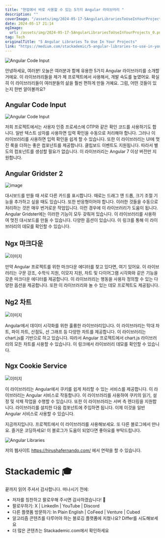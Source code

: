 ```yaml
---
title: "현업에서 바로 사용할 수 있는 5가지 Angular 라이브러리 "
description: ""
coverImage: "/assets/img/2024-05-17-5AngularLibrariesToUseInYourProjects_0.png"
date: 2024-05-17 21:14
ogImage: 
  url: /assets/img/2024-05-17-5AngularLibrariesToUseInYourProjects_0.png
tag: Tech
originalTitle: "5 Angular Libraries To Use In Your Projects"
link: "https://medium.com/stackademic/5-angular-libraries-to-use-in-your-projects-173561b6a729"
---
```




![Angular Code Input](/assets/img/2024-05-17-5AngularLibrariesToUseInYourProjects_0.png)

안녕하세요, 여러분! 오늘은 여러분과 함께 유용한 5가지 Angular 라이브러리를 소개할 거에요. 이 라이브러리들을 제가 제 프로젝트에서 사용해서, 개발 속도를 높였어요. 확실히 이 라이브러리들이 여러분들의 삶을 훨씬 편하게 만들 거예요. 그럼, 어떤 것들이 있는지 한번 알아볼까요?

## Angular Code Input

![Angular Code Input](/assets/img/2024-05-17-5AngularLibrariesToUseInYourProjects_1.png)


<div class="content-ad"></div>

저희 프로젝트에서는 사용자 인증 프로세스에 OTP와 같은 확인 코드를 사용하기도 합니다. 일반 텍스트 상자를 사용하면 입력 확인을 수동으로 처리해야 합니다. 그러나 이 라이브러리를 사용하면 입력 확인을 쉽게 할 수 있습니다. 또한 이 라이브러리는 UI에 멋진 룩을 더하는 좋은 컴포넌트를 제공합니다. 클립보드 이벤트도 지원됩니다. 따라서 별도의 컴포넌트를 생성할 필요가 없습니다. 이 라이브러리는 Angular 7 이상 버전만 지원합니다.

## Angular Gridster 2

![image](/assets/img/2024-05-17-5AngularLibrariesToUseInYourProjects_2.png)

대시보드를 만들 때 서로 다른 카드를 표시합니다. 때로는 드래그 앤 드롭, 크기 조절 기능을 추가하고 싶을 때도 있습니다. 또한 반응형이어야 합니다. 이러한 것들을 수동으로 처리하는 것은 매우 번거로운 작업입니다. 이런 경우에 이 라이브러리가 도움이 됩니다. Angular Gridster에는 이러한 기능이 모두 갖춰져 있습니다. 이 라이브러리를 사용하여 멋진 대시보드를 만들 수 있습니다. 다양한 옵션이 있습니다. 이 링크를 통해 이 라이브러리의 데모를 확인할 수 있습니다.

<div class="content-ad"></div>

## Ngx 마크다운

![이미지](/assets/img/2024-05-17-5AngularLibrariesToUseInYourProjects_3.png)

만약 Angular 프로젝트를 위한 마크다운 에디터를 찾고 있다면, 여기 있어요. 이 라이브러리는 구문 강조, 수학식 지원, 이모지 지원, 차트 및 다이어그램 시각화와 같은 기능을 갖춘 마크다운 에디터를 제공합니다. 이 라이브러리는 행동을 사용자 정의할 수 있는 다양한 옵션을 제공합니다. 또한 이 라이브러리와 놀 수 있는 데모 프로젝트도 제공됩니다.

## Ng2 차트

<div class="content-ad"></div>


![이미지](/assets/img/2024-05-17-5AngularLibrariesToUseInYourProjects_4.png)

Angular에서 데이터 시각화를 위한 훌륭한 라이브러리입니다. 이 라이브러리는 막대 차트, 파이 차트, 산점도, 선 그래프 등 다양한 차트를 제공합니다. 이 라이브러리는 chart.js를 기반으로 하고 있습니다. 따라서 Angular 프로젝트에서 chart.js 라이브러리의 모든 차트를 사용할 수 있습니다. 이 링크에서 라이브러리 데모를 확인할 수 있습니다.

## Ngx Cookie Service

![이미지](/assets/img/2024-05-17-5AngularLibrariesToUseInYourProjects_5.png)


<div class="content-ad"></div>

이 라이브러리는 Angular에서 쿠키를 쉽게 처리할 수 있는 서비스를 제공합니다. 이 라이브러리는 Angular 서비스로 작동합니다. 이 라이브러리를 사용하여 쿠키의 읽기, 설정 및 삭제 작업을 수행할 수 있습니다. 또한 이 라이브러리는 서버 측 렌더링을 지원합니다. 라이브러리를 설치한 다음 컴포넌트에 주입하면 됩니다. 이제 이것을 일반 Angular 서비스로 사용할 수 있습니다.

지금까지입니다. 프로젝트에서 이 라이브러리를 사용해보세요. 또 다른 블로그에서 만나요. 즐거운 코딩하세요! 이 블로그가 도움이 되었다면 좋아요를 부탁드립니다.

![Angular Libraries](/assets/img/2024-05-17-5AngularLibrariesToUseInYourProjects_6.png)

저의 웹사이트 https://hirushafernando.com/ 에서 연락을 할 수 있습니다.

<div class="content-ad"></div>

# Stackademic 🎓

끝까지 읽어 주셔서 감사합니다. 떠나시기 전에:

- 저자를 칭찬하고 팔로우해 주시면 감사하겠습니다! 👏
- 팔로우하기: X | LinkedIn | YouTube | Discord
- 다른 플랫폼 방문하기: In Plain English | CoFeed | Venture | Cubed
- 알고리즘 콘텐츠를 다루어야 하는 블로깅 플랫폼에 지쳤나요? Differ를 시도해보세요
- 더 많은 콘텐츠는 Stackademic.com에서 확인하세요
